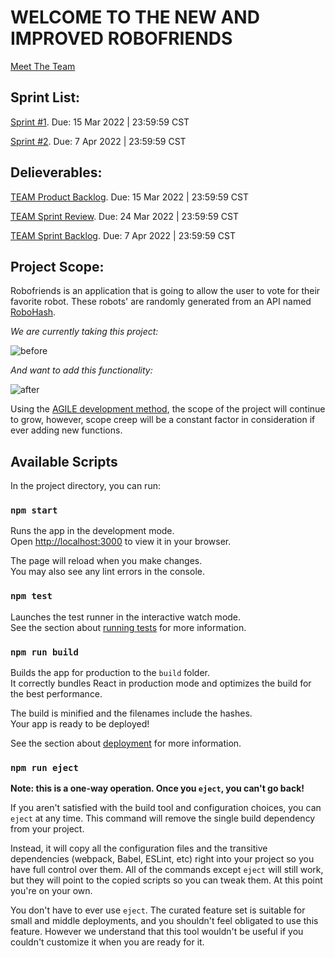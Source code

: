 # WELCOME TO THE NEW AND IMPROVED ROBOFRIENDS

[Meet The Team](https://github.com/zanemooney/robofriends_cis486/wiki)

## Sprint List:

[Sprint #1](https://github.com/zanemooney/robofriends_cis486/milestone/1). Due: 15 Mar 2022 | 23:59:59 CST

[Sprint #2](https://github.com/zanemooney/robofriends_cis486/milestone/2). Due: 7 Apr 2022 | 23:59:59 CST

## Delieverables:

[TEAM Product Backlog](https://una.instructure.com/courses/68232/assignments/660141). Due: 15 Mar 2022 | 23:59:59 CST

[TEAM Sprint Review](https://una.instructure.com/courses/68232/assignments/686596). Due: 24 Mar 2022 | 23:59:59 CST

[TEAM Sprint Backlog](https://una.instructure.com/courses/68232/assignments/660145). Due: 7 Apr 2022 | 23:59:59 CST

## Project Scope:

Robofriends is an application that is going to allow the user to vote for their favorite robot. These robots' are randomly generated from an API named [RoboHash](https://robohash.org/).

_We are currently taking this project:_

![before](https://user-images.githubusercontent.com/89221221/158468873-df1334fb-9b48-4e41-80eb-428caef01e80.PNG)


_And want to add this functionality:_

![after](https://user-images.githubusercontent.com/89221221/158468933-1ea8ccde-4f05-4fc0-bb1b-12f77963f34b.PNG)

Using the [AGILE development method](https://agilemanifesto.org/), the scope of the project will continue to grow, however, scope creep will be a constant factor in consideration if ever adding new functions.

## Available Scripts

In the project directory, you can run:

### `npm start`

Runs the app in the development mode.\
Open [http://localhost:3000](http://localhost:3000) to view it in your browser.

The page will reload when you make changes.\
You may also see any lint errors in the console.

### `npm test`

Launches the test runner in the interactive watch mode.\
See the section about [running tests](https://facebook.github.io/create-react-app/docs/running-tests) for more information.

### `npm run build`

Builds the app for production to the `build` folder.\
It correctly bundles React in production mode and optimizes the build for the best performance.

The build is minified and the filenames include the hashes.\
Your app is ready to be deployed!

See the section about [deployment](https://facebook.github.io/create-react-app/docs/deployment) for more information.

### `npm run eject`

**Note: this is a one-way operation. Once you `eject`, you can't go back!**

If you aren't satisfied with the build tool and configuration choices, you can `eject` at any time. This command will remove the single build dependency from your project.

Instead, it will copy all the configuration files and the transitive dependencies (webpack, Babel, ESLint, etc) right into your project so you have full control over them. All of the commands except `eject` will still work, but they will point to the copied scripts so you can tweak them. At this point you're on your own.

You don't have to ever use `eject`. The curated feature set is suitable for small and middle deployments, and you shouldn't feel obligated to use this feature. However we understand that this tool wouldn't be useful if you couldn't customize it when you are ready for it.

